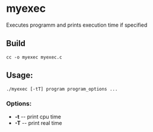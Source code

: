 # myexec 
Executes programm and prints execution time if specified
## Build
```
cc -o myexec myexec.c
```
## Usage:
```
./myexec [-tT] program program_options ...
```
### Options:
- **-t**  --  print cpu time
- **-T**  --  print real time
